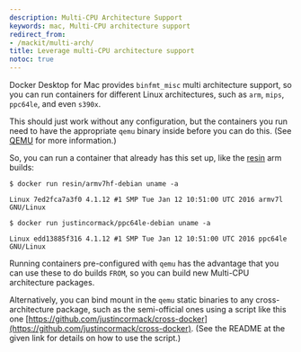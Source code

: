 ```yaml
---
description: Multi-CPU Architecture Support
keywords: mac, Multi-CPU architecture support
redirect_from:
- /mackit/multi-arch/
title: Leverage multi-CPU architecture support
notoc: true
---
```


Docker Desktop for Mac provides `binfmt_misc` multi architecture support, so you can run
containers for different Linux architectures, such as `arm`, `mips`, `ppc64le`,
and even `s390x`.

This should just work without any configuration, but the containers you run need
to have the appropriate `qemu` binary inside before you can do
this. (See <a href="http://wiki.qemu.org/" target="_blank">QEMU</a> for more
information.)

So, you can run a container that already has this set up, like the <a
href="https://resin.io/how-it-works/" target="_blank">resin</a> arm builds:

```
$ docker run resin/armv7hf-debian uname -a

Linux 7ed2fca7a3f0 4.1.12 #1 SMP Tue Jan 12 10:51:00 UTC 2016 armv7l GNU/Linux

$ docker run justincormack/ppc64le-debian uname -a

Linux edd13885f316 4.1.12 #1 SMP Tue Jan 12 10:51:00 UTC 2016 ppc64le GNU/Linux

```

Running containers pre-configured with `qemu` has the advantage that you can use
these to do builds `FROM`, so you can build new Multi-CPU architecture packages.

Alternatively, you can bind mount in the `qemu` static binaries to any
cross-architecture package, such as the semi-official ones using a script like
this one [https://github.com/justincormack/cross-docker](https://github.com/justincormack/cross-docker). (See the README at the
given link for details on how to use the script.)
